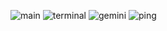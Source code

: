 ![main](https://github.com/user-attachments/assets/dc419db6-8287-4eea-87f1-aeb91958e7fe)
![terminal](https://github.com/user-attachments/assets/8d98a5dd-f828-471d-9323-4f3bf30236cd)
![gemini](https://github.com/user-attachments/assets/24859aa2-a9ab-4fa2-9eaf-b86f7706e7b4)
![ping](https://github.com/user-attachments/assets/6bc742f1-f544-4b7d-bdcd-aa1fce01f16d)


